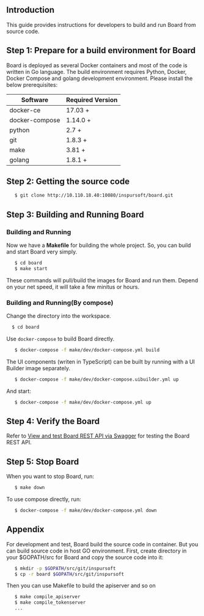 ## Introduction

This guide provides instructions for developers to build and run Board from source code.

## Step 1: Prepare for a build environment for Board

Board is deployed as several Docker containers and most of the code is written in Go language. The build environment requires Python, Docker, Docker Compose and golang development environment. Please install the below prerequisites:


Software              | Required Version
----------------------|--------------------------
docker-ce             | 17.03 +
docker-compose        | 1.14.0 +
python                | 2.7 +
git                   | 1.8.3 +
make                  | 3.81 +
golang                | 1.8.1 +

## Step 2: Getting the source code

   ```sh
      $ git clone http://10.110.18.40:10080/inspursoft/board.git
   ```

## Step 3: Building and Running Board

### Building and Running

Now we have a **Makefile** for building the whole project. So, you can build and start Board very simply.

   ```sh
      $ cd board
      $ make start
   ```

These commands will pull/build the images for Board and run them. Depend on your net speed, it will take a few minitus or hours.

### Building and Running(By compose)
Change the directory into the workspace.
   ```sh
     $ cd board
   ```
Use `docker-compose` to build Board directly.

   ```sh
      $ docker-compose -f make/dev/docker-compose.yml build
   ```
The UI components (writen in TypeScript) can be built by running with a UI Builder image separately.
   ```sh
      $ docker-compose -f make/dev/docker-compose.uibuilder.yml up
   ```
And start:
   ```sh
      $ docker-compose -f make/dev/docker-compose.yml up
   ```
   
## Step 4: Verify the Board

Refer to [View and test Board REST API via Swagger](configure_swagger.md) for testing the Board REST API.

## Step 5: Stop Board

When you want to stop Board, run:

   ```sh
      $ make down
   ```

To use compose directly, run:

   ```sh
      $ docker-compose -f make/dev/docker-compose.yml down
   ```

## Appendix
For development and test, Board build the source code in container. But you can build source code in host GO environment.
First, create directory in your $GOPATH/src for Board and copy the source code into it:

   ```sh
      $ mkdir -p $GOPATH/src/git/inspursoft
      $ cp -r board $GOPATH/src/git/inspursoft
   ```

Then you can use Makefile to build the apiserver and so on

   ```sh
      $ make compile_apiserver
      $ make compile_tokenserver
      ...
   ```